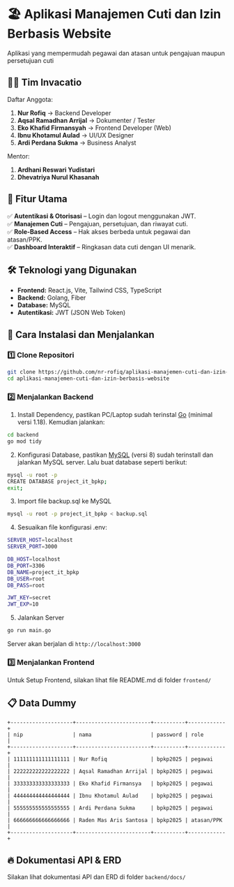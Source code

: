 # 🏖️ Aplikasi Manajemen Cuti dan Izin Berbasis Website

Aplikasi yang mempermudah pegawai dan atasan untuk pengajuan maupun persetujuan cuti

## 🧑‍💻 Tim Invacatio

Daftar Anggota:
1. **Nur Rofiq**                ->  Backend Developer
2. **Aqsal Ramadhan Arrijal**   ->  Dokumenter / Tester
3. **Eko Khafid Firmansyah**    ->  Frontend Developer (Web)
4. **Ibnu Khotamul Aulad**      ->  UI/UX Designer
5. **Ardi Perdana Sukma**       ->  Business Analyst

Mentor:
1. **Ardhani Reswari Yudistari**
2. **Dhevatriya Nurul Khasanah**


## 🚀 Fitur Utama

✅ **Autentikasi & Otorisasi** – Login dan logout menggunakan JWT.  
✅ **Manajemen Cuti** – Pengajuan, persetujuan, dan riwayat cuti.  
✅ **Role-Based Access** – Hak akses berbeda untuk pegawai dan atasan/PPK.  
✅ **Dashboard Interaktif** – Ringkasan data cuti dengan UI menarik.  

## 🛠️ Teknologi yang Digunakan

- **Frontend:** React.js, Vite, Tailwind CSS, TypeScript  
- **Backend:** Golang, Fiber  
- **Database:** MySQL  
- **Autentikasi:** JWT (JSON Web Token)  

## 📌 Cara Instalasi dan Menjalankan
### 1️⃣ Clone Repositori
```sh
git clone https://github.com/nr-rofiq/aplikasi-manajemen-cuti-dan-izin-berbasis-website.git
cd aplikasi-manajemen-cuti-dan-izin-berbasis-website
```

### 2️⃣ Menjalankan Backend
1. Install Dependency, pastikan PC/Laptop sudah terinstal [Go](https://go.dev/) (minimal versi 1.18). Kemudian jalankan:
```sh
cd backend
go mod tidy
```

2. Konfigurasi Database, pastikan [MySQL](https://www.mysql.com/) (versi 8) sudah terinstall dan jalankan MySQL server. Lalu buat database seperti berikut:
```sh
mysql -u root -p
CREATE DATABASE project_it_bpkp;
exit;
```

3. Import file backup.sql ke MySQL
```sh
mysql -u root -p project_it_bpkp < backup.sql
```

4. Sesuaikan file konfigurasi .env:
```sh
SERVER_HOST=localhost
SERVER_PORT=3000

DB_HOST=localhost
DB_PORT=3306
DB_NAME=project_it_bpkp
DB_USER=root
DB_PASS=root

JWT_KEY=secret
JWT_EXP=10

```

5. Jalankan Server
```sh
go run main.go
```
Server akan berjalan di `http://localhost:3000`

### 3️⃣ Menjalankan Frontend
Untuk Setup Frontend, silakan lihat file README.md di folder `frontend/`

## 📋 Data Dummy
```
+--------------------+------------------------+----------+------------+
| nip                | nama                   | password | role       |
+--------------------+------------------------+----------+------------+
| 111111111111111111 | Nur Rofiq              | bpkp2025 | pegawai    |
| 222222222222222222 | Aqsal Ramadhan Arrijal | bpkp2025 | pegawai    |
| 333333333333333333 | Eko Khafid Firmansya   | bpkp2025 | pegawai    |
| 444444444444444444 | Ibnu Khotamul Aulad    | bpkp2025 | pegawai    |
| 555555555555555555 | Ardi Perdana Sukma     | bpkp2025 | pegawai    |
| 666666666666666666 | Raden Mas Aris Santosa | bpkp2025 | atasan/PPK |
+--------------------+------------------------+----------+------------+
```

## 🔥 Dokumentasi API & ERD
Silakan lihat dokumentasi API dan ERD di folder `backend/docs/`



